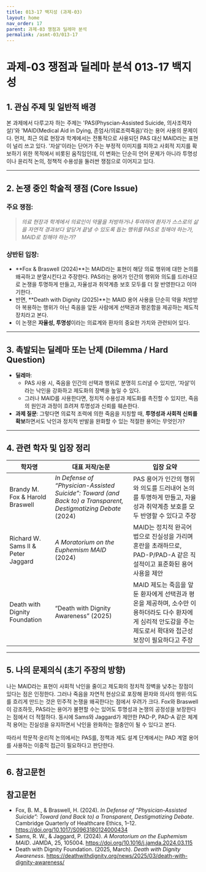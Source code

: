 ```yaml
---
title: 013-17 백지성 (과제-03)
layout: home
nav_order: 17
parent: 과제-03 쟁점과 딜레마 분석
permalink: /asmt-03/013-17
---
```


# 과제-03 쟁점과 딜레마 분석 013-17 백지성 

## 1. 관심 주제 및 일반적 배경

본 과제에서 다루고자 하는 주제는 'PAS(Physcian-Assisted Suicide, 의사조력자살)'와 'MAID(Medical Aid in Dying, 존엄사/의료조력죽음)'라는 용어 사용의 문제이다. 먼저, 최근 의료 현장과 학계에서는 전통적으로 사용되던 PAS 대신 MAID라는 표현이 널리 쓰고 있다. '자살'이라는 단어가 주는 부정적 이미지를 피하고 사회적 지지를 확보하기 위한 목적에서 비롯된 움직임인데, 이 변화는 단순히 언어 문제가 아니라 투명성이나 윤리적 논의, 정책적 수용성을 둘러싼 쟁점으로 이어지고 있다.

---

## 2. 논쟁 중인 학술적 쟁점 (Core Issue)

### 주요 쟁점:  

> *의료 현장과 학계에서 의료인이 약물을 처방하거나 투여하여 환자가 스스로의 삶을 자연적 경과보다 앞당겨 끝낼 수 있도록 돕는 행위를 PAS로 칭해야 하는가, MAID로 칭해야 하는가?*

### 상반된 입장:
- **Fox & Braswell (2024)**는 MAID라는 표현이 해당 의료 행위에 대한 논의를 왜곡하고 분열시킨다고 주장한다. PAS라는 용어가 인간의 행위와 의도를 드러내므로 논쟁을 투명하게 만들고, 자율성과 취약계층 보호 모두를 더 잘 반영한다고 이야기한다.
- 반면, **Death with Dignity (2025)**는 MAID 용어 사용을 단순히 약을 처방받아 복용하는 행위가 아닌 죽음을 앞둔 사람에게 선택권과 평온함을 제공하는 제도적 장치라고 본다.
- 이 논쟁은 **자율성, 투명성**이라는 의료계와 환자의 중요한 가치와 관련되어 있다.

---

## 3. 촉발되는 딜레마 또는 난제 (Dilemma / Hard Question)

- **딜레마**: 
  - PAS 사용 시, 죽음을 인간의 선택과 행위로 분명히 드러낼 수 있지만, ‘자살’이라는 낙인을 강화하고 제도화의 장벽을 높일 수 있다. 
  - 그러나 MAID를 사용한다면, 정치적 수용성과 제도화를 촉진할 수 있지만, 죽음의 원인과 과정이 흐려져 투명성과 신뢰를 훼손한다.
- **과제 질문**: 그렇다면 의료적 조력에 의한 죽음을 지칭할 때, **투명성과 사회적 신뢰를 확보**하면서도 낙인과 정치적 반발을 완화할 수 있는 적절한 용어는 무엇인가?
---

## 4. 관련 학자 및 입장 정리

| 학자명                         | 대표 저작/논문                                                                 | 입장 요약 |
|--------------------------------|---------------------------------------------------------------------------------|-----------|
| Brandy M. Fox & Harold Braswell | *In Defense of “Physician-Assisted Suicide”: Toward (and Back to) a Transparent, Destigmatizing Debate* (2024) | PAS 용어가 인간의 행위와 의도를 드러내어 논의를 투명하게 만들고, 자율성과 취약계층 보호를 모두 반영할 수 있다고 주장 |
| Richard W. Sams II & Peter Jaggard | *A Moratorium on the Euphemism MAID* (2024)                                     | MAID는 정치적 완곡어법으로 진실성을 가리며 혼란을 초래하므로, PAD-P/PAD-A 같은 직설적이고 표준화된 용어 사용을 제안 |
| Death with Dignity Foundation   | “Death with Dignity Awareness” (2025)                                          | MAID 제도는 죽음을 앞둔 환자에게 선택권과 평온을 제공하며, 소수만 이용하더라도 다수 환자에게 심리적 안도감을 주는 제도로서 확대와 접근성 보장이 필요하다고 주장 |


---

## 5. 나의 문제의식 (초기 주장의 방향)

나는 MAID라는 표현이 사회적 낙인을 줄이고 제도화의 정치적 장벽을 낮추는 장점이 있다는 점은 인정한다. 그러나 죽음을 자연적 현상으로 포장해 환자와 의사의 행위·의도를 흐리게 만드는 것은 민주적 논쟁을 왜곡한다는 점에서 우려가 크다. Fox와 Braswell이 강조하듯, PAS라는 용어가 불편할 수는 있어도 투명성과 논쟁의 공정성을 보장한다는 점에서 더 적절하다. 동시에 Sams와 Jaggard가 제안한 PAD-P, PAD-A 같은 체계적 용어는 진실성을 유지하면서 낙인을 완화하는 절충안이 될 수 있다고 본다.

따라서 학문적·윤리적 논의에서는 PAS를, 정책과 제도 설계 단계에서는 PAD 계열 용어를 사용하는 이중적 접근이 필요하다고 판단한다.

---

## 6. 참고문헌

## 참고문헌  

- Fox, B. M., & Braswell, H. (2024). *In Defense of “Physician-Assisted Suicide”: Toward (and Back to) a Transparent, Destigmatizing Debate*. Cambridge Quarterly of Healthcare Ethics, 1–12. https://doi.org/10.1017/S0963180124000434  
- Sams, R. W., & Jaggard, P. (2024). *A Moratorium on the Euphemism MAID*. JAMDA, 25, 105004. https://doi.org/10.1016/j.jamda.2024.03.115  
- Death with Dignity Foundation. (2025, March). *Death with Dignity Awareness*. https://deathwithdignity.org/news/2025/03/death-with-dignity-awareness/  
